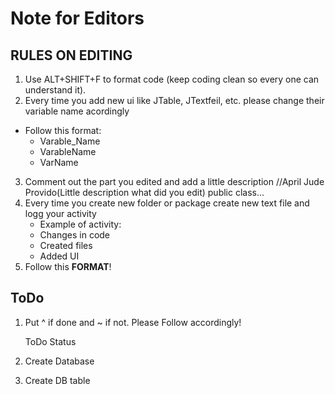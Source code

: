 # Note for Editors

## RULES ON EDITING
1. Use ALT+SHIFT+F to format code (keep coding clean so every one can understand it).
2. Every time you add new ui like JTable, JTextfeil, etc. please change their variable name acordingly
  - Follow this format:
    - Varable_Name
    - VarableName
    - VarName
3. Comment out the part you edited and add a little  description
    //April Jude Provido(Little description what did you edit)
    public class...
4. Every time you create new folder or package create new text file and logg your activity 
   - Example of activity:
    - Changes in code
    - Created files 
    - Added UI
5. Follow this **FORMAT**!




## ToDo
1. Put ^ if done and ~ if not. Please Follow accordingly!

    ToDo                            Status

2. Create Database
3. Create DB table
